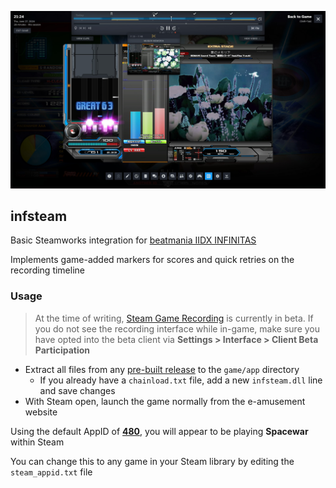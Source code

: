 ![Steam game recording interface in beatmania IIDX INFINITAS](assets/images/screenshot.jpg)
## infsteam

Basic Steamworks integration for [beatmania IIDX INFINITAS](https://p.eagate.573.jp/game/infinitas/2/index.html)

Implements game-added markers for scores and quick retries on the recording timeline

### Usage

> At the time of writing, [Steam Game Recording](https://store.steampowered.com/gamerecording) is currently in beta. If you do not see the recording interface while in-game, make sure you have opted into the beta client via **Settings > Interface > Client Beta Participation**

- Extract all files from any [pre-built release](https://github.com/aixxe/infsteam/releases) to the `game/app` directory
  - If you already have a `chainload.txt` file, add a new `infsteam.dll` line and save changes
- With Steam open, launch the game normally from the e-amusement website

Using the default AppID of [**480**](https://steamdb.info/app/480/), you will appear to be playing **Spacewar** within Steam

You can change this to any game in your Steam library by editing the `steam_appid.txt` file